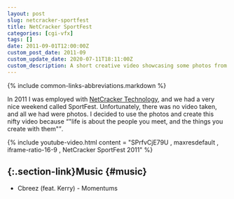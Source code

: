 ```yaml
---
layout: post
slug: netcracker-sportfest
title: NetCracker SportFest
categories: [cgi-vfx]
tags: []
date: 2011-09-01T12:00:00Z
custom_post_date: 2011-09
custom_update_date: 2020-07-11T18:11:00Z
custom_description: A short creative video showcasing some photos from NetCracker SportFest 2011.
---
```

{% include common-links-abbreviations.markdown %}

In 2011 I was employed with [NetCracker Technology](https://www.netcracker.com/), and we had a very nice weekend called SportFest.
Unfortunately, there was no video taken, and all we had were photos.
I decided to use the photos and create this nifty video because <q>"life is about the people you meet, and the things you create with them"</q>.

{% include youtube-video.html content = "SPrfvCjE79U , maxresdefault , iframe-ratio-16-9 , NetCracker SportFest 2011" %}

## [](#music){:.section-link}Music {#music}
* Cbreez (feat. Kerry) - Momentums

